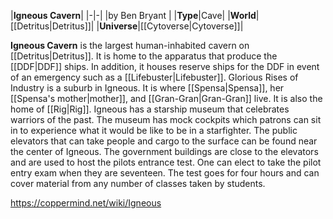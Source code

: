 |**Igneous Cavern**|
|-|-|
|by  Ben Bryant |
|**Type**|Cave|
|**World**|[[Detritus\|Detritus]]|
|**Universe**|[[Cytoverse\|Cytoverse]]|

**Igneous Cavern** is the largest human-inhabited cavern on [[Detritus\|Detritus]]. It is home to the apparatus that produce the [[DDF\|DDF]] ships. In addition, it houses reserve ships for the DDF in event of an emergency such as a [[Lifebuster\|Lifebuster]].
Glorious Rises of Industry is a suburb in Igneous. It is where [[Spensa\|Spensa]], her [[Spensa's mother\|mother]], and [[Gran-Gran\|Gran-Gran]] live. It is also the home of [[Rig\|Rig]].
Igneous has a starship museum that celebrates warriors of the past. The museum has mock cockpits which patrons can sit in to experience what it would be like to be in a starfighter.
The public elevators that can take people and cargo to the surface can be found near the center of Igneous. The government buildings are close to the elevators and are used to host the pilots entrance test. One can elect to take the pilot entry exam when they are seventeen. The test goes for four hours and can cover material from any number of classes taken by students.



https://coppermind.net/wiki/Igneous
